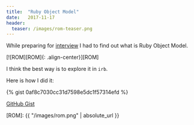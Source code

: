 ```yaml
---
title:  "Ruby Object Model"
date:   2017-11-17
header:
  teaser: /images/rom-teaser.png
---
```

While preparing for [interview][interview] I had to find out what is Ruby Object Model.

[![ROM][ROM]{: .align-center}][ROM]

I think the best way is to explore it in `irb`.

Here is how I did it:

{% gist 0af8c7030cc31d7598e5dc1f57314efd %}

[GitHub Gist][Gist]

[interview]: https://rubyroidlabs.com/blog/2016/12/how-we-interview-ruby/
[Gist]: https://gist.github.com/dmlaziuk/0af8c7030cc31d7598e5dc1f57314efd
[ROM]: {{ "/images/rom.png" | absolute_url }}
